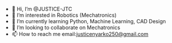 - 👋 Hi, I’m @JUSTICE-JTC
- 👀 I’m interested in Robotics (Mechatronics)
- 🌱 I’m currently learning Python, Machine Learning, CAD Design
- 💞️ I’m looking to collaborate on Mechatronics
- 📫 How to reach me email:justicenyarko250@gmail.com

<!---
JUSTICE-JTC/JUSTICE-JTC is a ✨ special ✨ repository because its `README.md` (this file) appears on your GitHub profile.
You can click the Preview link to take a look at your changes.
--->
